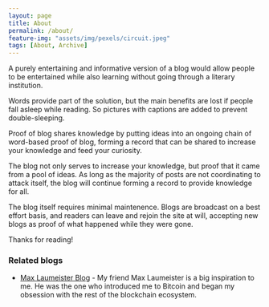 ```yaml
---
layout: page
title: About
permalink: /about/
feature-img: "assets/img/pexels/circuit.jpeg"
tags: [About, Archive]
---
```


A purely entertaining and informative version of a blog would allow people to be entertained while also learning without going through a literary institution.

Words provide part of the solution, but the main benefits are lost if people fall asleep while reading. So pictures with captions are added to prevent double-sleeping.

Proof of blog shares knowledge by putting ideas into an ongoing chain of word-based proof of blog, forming a record that can be shared to increase your knowledge and feed your curiosity.

The blog not only serves to increase your knowledge, but proof that it came from a pool of ideas. As long as the majority of posts are not coordinating to attack itself, the blog will continue forming a record to provide knowledge for all.

The blog itself requires minimal maintenence. Blogs are broadcast on a best effort basis, and readers can leave and rejoin the site at will, accepting new blogs as proof of what happened while they were gone.

Thanks for reading!

### Related blogs
* [Max Laumeister Blog](https://www.maxlaumeister.com/blog/) - My friend Max Laumeister is a big inspiration to me. He was the one who introduced me to Bitcoin and began my obsession with the rest of the blockchain ecosystem.
